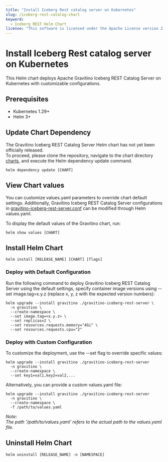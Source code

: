 ```yaml
---
title: "Install Iceberg Rest catalog server on Kubernetes"
slug: /iceberg-rest-catalog-chart
keyword: 
  - Iceberg REST Helm Chart
license: "This software is licensed under the Apache License version 2."
---
```


# Install Iceberg Rest catalog server on Kubernetes

This Helm chart deploys Apache Gravitino Iceberg REST Catalog Server on Kubernetes with customizable configurations.

## Prerequisites

- Kubernetes 1.29+
- Helm 3+

## Update Chart Dependency

The Gravitino Iceberg REST Catalog Server Helm chart has not yet been officially released.   
To proceed, please clone the repository, navigate to the chart directory [charts](../dev/charts), and execute the Helm dependency update command.

```console
helm dependency update [CHART]
```

## View Chart values

You can customize values.yaml parameters to override chart default settings. Additionally, Gravitino Iceberg REST Catalog Server configurations in [gravitino-iceberg-rest-server.conf](../dev/charts/gravitino-iceberg-rest-server/resources/gravitino-iceberg-rest-server.conf) can be modified through Helm values.yaml.

To display the default values of the Gravitino chart, run:

```console
helm show values [CHART]
```

## Install Helm Chart

```console
helm install [RELEASE_NAME] [CHART] [flags]
```

### Deploy with Default Configuration

Run the following command to deploy Gravitino Iceberg REST Catalog Server using the default settings, specify container image versions using --set image.tag=x.y.z (replace x, y, z with the expected version numbers):

```console
helm upgrade --install gravitino ./gravitino-iceberg-rest-server \
  -n gravitino \
  --create-namespace \
  --set image.tag=<x.y.z> \
  --set replicas=2 \
  --set resources.requests.memory="4Gi" \
  --set resources.requests.cpu="2"
```

### Deploy with Custom Configuration

To customize the deployment, use the --set flag to override specific values:

```console
helm upgrade --install gravitino ./gravitino-iceberg-rest-server 
  -n gravitino \
  --create-namespace \
  --set key1=val1,key2=val2,...
```
Alternatively, you can provide a custom values.yaml file:

```console
helm upgrade --install gravitino ./gravitino-iceberg-rest-server 
  -n gravitino \
  --create-namespace \
  -f /path/to/values.yaml
```
_Note: \
The path '/path/to/values.yaml' refers to the actual path to the values.yaml file._

## Uninstall Helm Chart

```console
helm uninstall [RELEASE_NAME] -n [NAMESPACE]
```